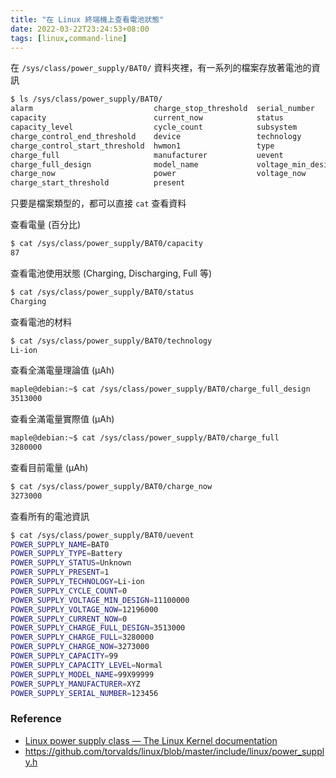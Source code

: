 ```yaml
---
title: "在 Linux 終端機上查看電池狀態"
date: 2022-03-22T23:24:53+08:00
tags: [linux,command-line]
---
```


在 `/sys/class/power_supply/BAT0/` 資料夾裡，有一系列的檔案存放著電池的資訊

```bash
$ ls /sys/class/power_supply/BAT0/
alarm                           charge_stop_threshold  serial_number
capacity                        current_now            status
capacity_level                  cycle_count            subsystem
charge_control_end_threshold    device                 technology
charge_control_start_threshold  hwmon1                 type
charge_full                     manufacturer           uevent
charge_full_design              model_name             voltage_min_design
charge_now                      power                  voltage_now
charge_start_threshold          present
```

只要是檔案類型的，都可以直接 `cat` 查看資料

查看電量 (百分比)
```bash
$ cat /sys/class/power_supply/BAT0/capacity
87
```

查看電池使用狀態 (Charging, Discharging, Full 等)
```bash
$ cat /sys/class/power_supply/BAT0/status
Charging
```

查看電池的材料
```bash
$ cat /sys/class/power_supply/BAT0/technology
Li-ion
```

查看全滿電量理論值 (µAh)
```bash
maple@debian:~$ cat /sys/class/power_supply/BAT0/charge_full_design
3513000
```

查看全滿電量實際值 (µAh)
```bash
maple@debian:~$ cat /sys/class/power_supply/BAT0/charge_full
3280000
```

查看目前電量 (µAh)
```bash
$ cat /sys/class/power_supply/BAT0/charge_now
3273000
```

查看所有的電池資訊
```bash
$ cat /sys/class/power_supply/BAT0/uevent
POWER_SUPPLY_NAME=BAT0
POWER_SUPPLY_TYPE=Battery
POWER_SUPPLY_STATUS=Unknown
POWER_SUPPLY_PRESENT=1
POWER_SUPPLY_TECHNOLOGY=Li-ion
POWER_SUPPLY_CYCLE_COUNT=0
POWER_SUPPLY_VOLTAGE_MIN_DESIGN=11100000
POWER_SUPPLY_VOLTAGE_NOW=12196000
POWER_SUPPLY_CURRENT_NOW=0
POWER_SUPPLY_CHARGE_FULL_DESIGN=3513000
POWER_SUPPLY_CHARGE_FULL=3280000
POWER_SUPPLY_CHARGE_NOW=3273000
POWER_SUPPLY_CAPACITY=99
POWER_SUPPLY_CAPACITY_LEVEL=Normal
POWER_SUPPLY_MODEL_NAME=99X99999
POWER_SUPPLY_MANUFACTURER=XYZ
POWER_SUPPLY_SERIAL_NUMBER=123456
```


### Reference
- [Linux power supply class — The Linux Kernel documentation](https://www.kernel.org/doc/html/latest/power/power_supply_class.html)
- https://github.com/torvalds/linux/blob/master/include/linux/power_supply.h
